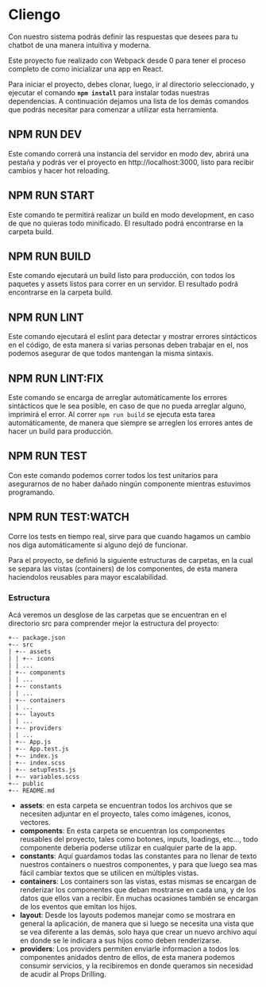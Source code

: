 # Cliengo
Con nuestro sistema podrás definir las respuestas que desees para tu chatbot de una manera intuitiva y moderna.

Este proyecto fue realizado con Webpack desde 0 para tener el proceso completo de como inicializar una app en React.

Para iniciar el proyecto, debes clonar, luego, ir al directorio seleccionado, y ejecutar el comando **```npm install```** para instalar todas nuestras dependencias. A continuación dejamos una lista de los demás comandos que podrás necesitar para comenzar a utilizar esta herramienta.

## NPM RUN DEV
Este comando correrá una instancia del servidor en modo dev, abrirá una pestaña y podrás ver el proyecto en http://localhost:3000, listo para recibir cambios y hacer hot reloading.

## NPM RUN START
Este comando te permitirá realizar un build en modo development, en caso de que no quieras todo minificado. El resultado podrá encontrarse en la carpeta build.

## NPM RUN BUILD
Este comando ejecutará un build listo para producción, con todos los paquetes y assets listos para correr en un servidor. El resultado podrá encontrarse en la carpeta build.

## NPM RUN LINT
Este comando ejecutará el eslint para detectar y mostrar errores sintácticos en el código, de esta manera si varias personas deben trabajar en el, nos podemos asegurar de que todos mantengan la misma sintaxis.

## NPM RUN LINT:FIX
Este comando se encarga de arreglar automáticamente los errores sintácticos que le sea posible, en caso de que no pueda arreglar alguno, imprimirá el error. Al correr ``npm run build`` se ejecuta esta tarea automáticamente, de manera que siempre se arreglen los errores antes de hacer un build para producción.

## NPM RUN TEST
Con este comando podemos correr todos los test unitarios para asegurarnos de no haber dañado ningún componente mientras estuvimos programando.

## NPM RUN TEST:WATCH
Corre los tests en tiempo real, sirve para que cuando hagamos un cambio nos diga automáticamente si alguno dejó de funcionar.

Para el proyecto, se definió la siguiente estructuras de carpetas, en la cual se separa las vistas (containers) de los componentes, de esta manera haciendolos reusables para mayor escalabilidad.

### Estructura
Acá veremos un desglose de las carpetas que se encuentran en el directorio src para comprender mejor la estructura del proyecto:
```
+-- package.json
+-- src
| +-- assets
| | +-- icons
| | ...
| +-- components
| | ...
| +-- constants
| | ...
| +-- containers
| | ...
| +-- layouts
| | ...
| +-- providers
| | ...
| +-- App.js
| +-- App.test.js
| +-- index.js
| +-- index.scss
| +-- setupTests.js
| +-- variables.scss
+-- public
+-- README.md
```

- **assets**: en esta carpeta se encuentran todos los archivos que se necesiten adjuntar en el proyecto, tales como imágenes, iconos, vectores.
- **components**: En esta carpeta se encuentran los componentes reusables del proyecto, tales como botones, inputs, loadings, etc..., todo componente debería poderse utilizar en cualquier parte de la app.
- **constants**: Aquí guardamos todas las constantes para no llenar de texto nuestros containers o nuestros componentes, y para que luego sea mas fácil cambiar textos que se utilicen en múltiples vistas.
- **containers**: Los containers son las vistas, estas mismas se encargan de renderizar los componentes que deban mostrarse en cada una, y de los datos que ellos van a recibir. En muchas ocasiones también se encargan de los eventos que emitan los hijos.
- **layout**: Desde los layouts podemos manejar como se mostrara en general la aplicación, de manera que si luego se necesita una vista que se vea diferente a las demás, solo haya que crear un nuevo archivo aquí en donde se le indicara a sus hijos como deben renderizarse.
- **providers**: Los providers permiten enviarle informacion a todos los componentes anidados dentro de ellos, de esta manera podemos consumir servicios, y la recibiremos en donde queramos sin necesidad de acudir al Props Drilling.
